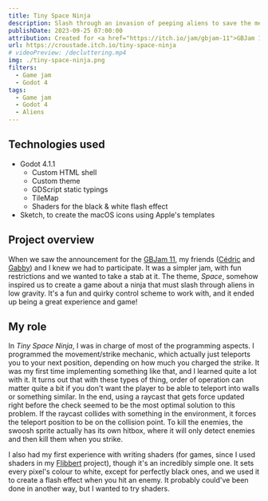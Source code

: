 ```yaml
---
title: Tiny Space Ninja
description: Slash through an invasion of peeping aliens to save the mental health of the Space Station's astronauts.
publishDate: 2023-09-25 07:00:00
attribution: Created for <a href="https://itch.io/jam/gbjam-11">GBJam 11</a>
url: https://croustade.itch.io/tiny-space-ninja
# videoPreview: /decluttering.mp4
img: ./tiny-space-ninja.png
filters:
  - Game jam
  - Godot 4
tags:
  - Game jam
  - Godot 4
  - Aliens
---
```


## Technologies used

- Godot 4.1.1
  - Custom HTML shell
  - Custom theme
  - GDScript static typings
  - TileMap
  - Shaders for the black & white flash effect
- Sketch, to create the macOS icons using Apple's templates

## Project overview

When we saw the announcement for the [GBJam 11](https://itch.io/jam/gbjam-11), my friends ([Cédric](https://cedriclaroche.com) and [Gabby](https://gabbyrondeau.itch.io/)) and I knew we had to participate. It was a simpler jam, with fun restrictions and we wanted to take a stab at it. The theme, _Space_, somehow inspired us to create a game about a ninja that must slash through aliens in low gravity. It's a fun and quirky control scheme to work with, and it ended up being a great experience and game!

## My role

In _Tiny Space Ninja_, I was in charge of most of the programming aspects. I programmed the movement/strike mechanic, which actually just teleports you to your next position, depending on how much you charged the strike. It was my first time implementing something like that, and I learned quite a lot with it. It turns out that with these types of thing, order of operation can matter quite a bit if you don't want the player to be able to teleport into walls or something similar. In the end, using a raycast that gets force updated right before the check seemed to be the most optimal solution to this problem. If the raycast collides with something in the environment, it forces the teleport position to be on the collision point. To kill the enemies, the swoosh sprite actually has its own hitbox, where it will only detect enemies and then kill them when you strike.

I also had my first experience with writing shaders (for games, since I used shaders in my [Flibbert](/work/flibbert-engine) project), though it's an incredibly simple one. It sets every pixel's colour to white, except for perfectly black ones, and we used it to create a flash effect when you hit an enemy. It probably could've been done in another way, but I wanted to try shaders.
